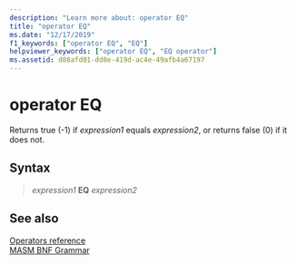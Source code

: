 ```yaml
---
description: "Learn more about: operator EQ"
title: "operator EQ"
ms.date: "12/17/2019"
f1_keywords: ["operator EQ", "EQ"]
helpviewer_keywords: ["operator EQ", "EQ operator"]
ms.assetid: d88afd01-dd8e-419d-ac4e-49afb4a67197
---
```

# operator EQ

Returns true (-1) if *expression1* equals *expression2*, or returns false (0) if it does not.

## Syntax

> *expression1* **EQ** *expression2*

## See also

[Operators reference](operators-reference.md)\
[MASM BNF Grammar](masm-bnf-grammar.md)
